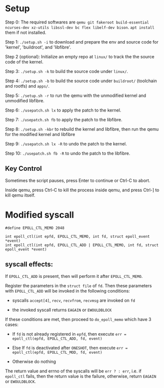 # Setup

Step 0: The required softwares are `qemu git fakeroot build-essential ncurses-dev xz-utils libssl-dev bc flex libelf-dev bison`. `apt install` them if not installed. 

Step 1: `./setup.sh -i` to download and prepare the env and source code for 'kernel', 'buildroot', and 'libfibre'.

Step 2 (optional): Initialize an empty repo at `linux/` to track the the source code of the kernel.

Step 3: `./setup.sh -k` to build the source code under `linux/`.

Step 4: `./setup.sh -b` to build the source code under `buildroot/` (toolchain and rootfs) and `apps/`.

Step 5: `./setup.sh -r` to run the qemu with the unmodified kernel and unmodified libfibre.

Step 6: `./usepatch.sh lx` to apply the patch to the kernel.

Step 7: `./usepatch.sh fb` to apply the patch to the libfibre.

Step 8: `./setup.sh -kbr` to rebuild the kernel and libfibre, then run the qemu for the modified kernel and libfibre

Step 9: `./usepatch.sh lx -R` to undo the patch to the kernel.

Step 10: `./usepatch.sh fb -R` to undo the patch to the libfibre.

## Key Control

Sometimes the script pauses, press Enter to continue or Ctrl-C to abort.

Inside qemu, press Ctrl-C to kill the process inside qemu, and press Ctrl-] to kill qemu itself. 

# Modified syscall

```
#define EPOLL_CTL_MEMO 2048

int epoll_ctl(int epfd, EPOLL_CTL_MEMO, int fd, struct epoll_event *event)
int epoll_ctl(int epfd, EPOLL_CTL_ADD | EPOLL_CTL_MEMO, int fd, struct epoll_event *event)
```

## syscall effects:

If `EPOLL_CTL_ADD` is present, then will perform it after `EPOLL_CTL_MEMO`. 

Register the parameters in the `struct file` of `fd`. Then these parameters with `EPOLL_CTL_ADD` will be invoked in the following conditions:

- syscalls `accept[4]`, `recv`, `recvfrom`, `recvmsg` are invoked on `fd`

- the invoked syscall returns `EAGAIN` or `EWOULDBLOCK`

If these conditions are met, then proceed to `do_epoll_memo` which have 3 cases:

- If `fd` is not already registered in `epfd`, then execute `err = epoll_ctl(epfd, EPOLL_CTL_ADD, fd, event)`

- Else If `fd` is deactivated after `ONESHOT`, then execute `err = epoll_ctl(epfd, EPOLL_CTL_MOD, fd, event)`

- Otherwise do nothing

The return value and errno of the syscalls will be `err ? : err`, 
i.e. if `epoll_ctl` fails, then the return value is the failure, 
otherwise, return `EAGAIN` or `EWOULDBLOCK`.

